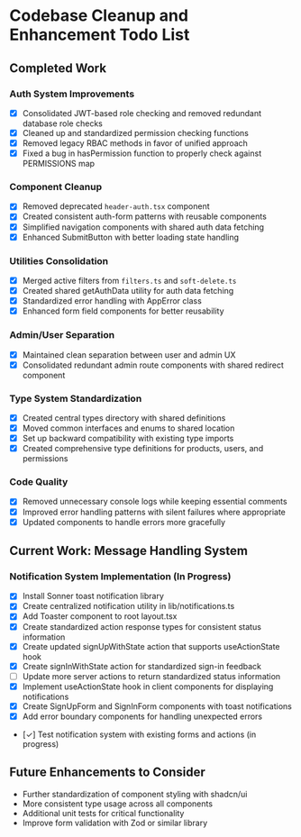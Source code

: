# Codebase Cleanup and Enhancement Todo List

## Completed Work

### Auth System Improvements
- [x] Consolidated JWT-based role checking and removed redundant database role checks
- [x] Cleaned up and standardized permission checking functions
- [x] Removed legacy RBAC methods in favor of unified approach
- [x] Fixed a bug in hasPermission function to properly check against PERMISSIONS map

### Component Cleanup
- [x] Removed deprecated `header-auth.tsx` component
- [x] Created consistent auth-form patterns with reusable components
- [x] Simplified navigation components with shared auth data fetching
- [x] Enhanced SubmitButton with better loading state handling

### Utilities Consolidation
- [x] Merged active filters from `filters.ts` and `soft-delete.ts`
- [x] Created shared getAuthData utility for auth data fetching
- [x] Standardized error handling with AppError class
- [x] Enhanced form field components for better reusability

### Admin/User Separation
- [x] Maintained clean separation between user and admin UX
- [x] Consolidated redundant admin route components with shared redirect component

### Type System Standardization
- [x] Created central types directory with shared definitions
- [x] Moved common interfaces and enums to shared location
- [x] Set up backward compatibility with existing type imports
- [x] Created comprehensive type definitions for products, users, and permissions

### Code Quality
- [x] Removed unnecessary console logs while keeping essential comments
- [x] Improved error handling patterns with silent failures where appropriate
- [x] Updated components to handle errors more gracefully

## Current Work: Message Handling System

### Notification System Implementation (In Progress)
- [x] Install Sonner toast notification library
- [x] Create centralized notification utility in lib/notifications.ts
- [x] Add Toaster component to root layout.tsx
- [x] Create standardized action response types for consistent status information
- [x] Create updated signUpWithState action that supports useActionState hook
- [x] Create signInWithState action for standardized sign-in feedback
- [ ] Update more server actions to return standardized status information
- [x] Implement useActionState hook in client components for displaying notifications
- [x] Create SignUpForm and SignInForm components with toast notifications
- [x] Add error boundary components for handling unexpected errors
- [✓] Test notification system with existing forms and actions (in progress)

## Future Enhancements to Consider
- Further standardization of component styling with shadcn/ui
- More consistent type usage across all components
- Additional unit tests for critical functionality
- Improve form validation with Zod or similar library